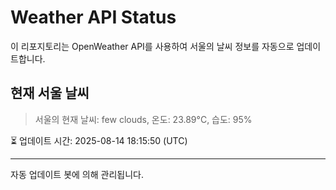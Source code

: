 
# Weather API Status

이 리포지토리는 OpenWeather API를 사용하여 서울의 날씨 정보를 자동으로 업데이트합니다.

## 현재 서울 날씨
> 서울의 현재 날씨: few clouds, 온도: 23.89°C, 습도: 95%

⏳ 업데이트 시간: 2025-08-14 18:15:50 (UTC)

---
자동 업데이트 봇에 의해 관리됩니다.
